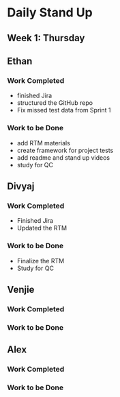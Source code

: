# Daily Stand Up
## Week 1: Thursday

## Ethan

### Work Completed

- finished Jira
- structured the GitHub repo
- Fix missed test data from Sprint 1

### Work to be Done

- add RTM materials
- create framework for project tests
- add readme and stand up videos
- study for QC


## Divyaj

### Work Completed

- Finished Jira
- Updated the RTM

### Work to be Done

- Finalize the RTM
- Study for QC

## Venjie

### Work Completed

### Work to be Done

## Alex

### Work Completed

### Work to be Done
